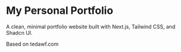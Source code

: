 # My Personal Portfolio

A clean, minimal portfolio website built with Next.js, Tailwind CSS, and Shadcn UI.

Based on tedawf.com
